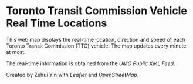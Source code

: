 # Toronto Transit Commission Vehicle Real Time Locations

This web map displays the real-time location, direction and speed of each Toronto Transit Commission (TTC) vehicle. The map updates every minute at most.

The real-time information is obtained from the <i>UMO Public XML Feed</i>.

Created by Zehui Yin with <i>Leaflet</i> and <i>OpenStreetMap</i>.
